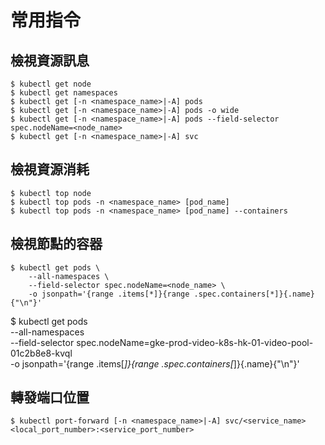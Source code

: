 # 常用指令

## 檢視資源訊息

```
$ kubectl get node
$ kubectl get namespaces
$ kubectl get [-n <namespace_name>|-A] pods
$ kubectl get [-n <namespace_name>|-A] pods -o wide
$ kubectl get [-n <namespace_name>|-A] pods --field-selector spec.nodeName=<node_name>
$ kubectl get [-n <namespace_name>|-A] svc
```

## 檢視資源消耗

```
$ kubectl top node
$ kubectl top pods -n <namespace_name> [pod_name]
$ kubectl top pods -n <namespace_name> [pod_name] --containers
```

## 檢視節點的容器

```
$ kubectl get pods \
    --all-namespaces \
    --field-selector spec.nodeName=<node_name> \
    -o jsonpath='{range .items[*]}{range .spec.containers[*]}{.name}{"\n"}'
```

$ kubectl get pods \
    --all-namespaces \
    --field-selector spec.nodeName=gke-prod-video-k8s-hk-01-video-pool-01c2b8e8-kvql \
    -o jsonpath='{range .items[*]}{range .spec.containers[*]}{.name}{"\n"}'

## 轉發端口位置

```
$ kubectl port-forward [-n <namespace_name>|-A] svc/<service_name> <local_port_number>:<service_port_number>
```

